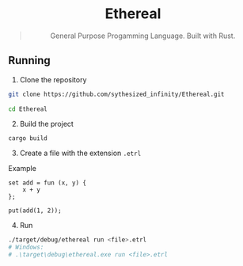 <div align=center>

# Ethereal 
> General Purpose Progamming Language. Built with Rust.

</div>

## Running

1. Clone the repository

```sh
git clone https://github.com/sythesized_infinity/Ethereal.git
    
cd Ethereal
```

2. Build the project

```
cargo build
```

3. Create a file with the extension `.etrl`

Example

```
set add = fun (x, y) {
    x + y
};

put(add(1, 2));
```

4. Run
```bash
./target/debug/ethereal run <file>.etrl
# Windows: 
# .\target\debug\ethereal.exe run <file>.etrl 
```



